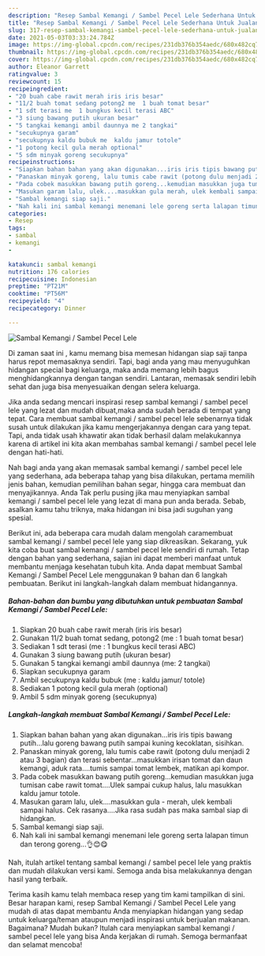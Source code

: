 ```yaml
---
description: "Resep Sambal Kemangi / Sambel Pecel Lele Sederhana Untuk Jualan"
title: "Resep Sambal Kemangi / Sambel Pecel Lele Sederhana Untuk Jualan"
slug: 317-resep-sambal-kemangi-sambel-pecel-lele-sederhana-untuk-jualan
date: 2021-05-03T03:33:24.784Z
image: https://img-global.cpcdn.com/recipes/231db376b354aedc/680x482cq70/sambal-kemangi-sambel-pecel-lele-foto-resep-utama.jpg
thumbnail: https://img-global.cpcdn.com/recipes/231db376b354aedc/680x482cq70/sambal-kemangi-sambel-pecel-lele-foto-resep-utama.jpg
cover: https://img-global.cpcdn.com/recipes/231db376b354aedc/680x482cq70/sambal-kemangi-sambel-pecel-lele-foto-resep-utama.jpg
author: Eleanor Garrett
ratingvalue: 3
reviewcount: 15
recipeingredient:
- "20 buah cabe rawit merah iris iris besar"
- "11/2 buah tomat sedang potong2 me  1 buah tomat besar"
- "1 sdt terasi me  1 bungkus kecil terasi ABC"
- "3 siung bawang putih ukuran besar"
- "5 tangkai kemangi ambil daunnya me 2 tangkai"
- "secukupnya garam"
- "secukupnya kaldu bubuk me  kaldu jamur totole"
- "1 potong kecil gula merah optional"
- "5 sdm minyak goreng secukupnya"
recipeinstructions:
- "Siapkan bahan bahan yang akan digunakan...iris iris tipis bawang putih...lalu goreng bawang putih sampai kuning kecoklatan, sisihkan."
- "Panaskan minyak goreng, lalu tumis cabe rawit (potong dulu menjadi 2 atau 3 bagian) dan terasi sebentar...masukkan irisan tomat dan daun kemangi, aduk rata....tumis sampai tomat lembek, matikan api kompor."
- "Pada cobek masukkan bawang putih goreng...kemudian masukkan juga tumisan cabe rawit tomat....Ulek sampai cukup halus, lalu masukkan kaldu jamur totole."
- "Masukan garam lalu, ulek....masukkan gula merah, ulek kembali sampai halus. Cek rasanya....Jika rasa sudah pas maka sambal siap di hidangkan."
- "Sambal kemangi siap saji."
- "Nah kali ini sambal kemangi menemani lele goreng serta lalapan timun dan terong goreng...👌😊😋"
categories:
- Resep
tags:
- sambal
- kemangi
- 

katakunci: sambal kemangi  
nutrition: 176 calories
recipecuisine: Indonesian
preptime: "PT21M"
cooktime: "PT56M"
recipeyield: "4"
recipecategory: Dinner

---
```



![Sambal Kemangi / Sambel Pecel Lele](https://img-global.cpcdn.com/recipes/231db376b354aedc/680x482cq70/sambal-kemangi-sambel-pecel-lele-foto-resep-utama.jpg)

Di zaman  saat ini , kamu memang bisa memesan hidangan siap saji tanpa harus repot memasaknya sendiri. Tapi, bagi anda yang mau menyuguhkan hidangan special bagi keluarga, maka anda memang lebih bagus menghidangkannya dengan tangan sendiri. Lantaran, memasak sendiri lebih sehat dan juga bisa menyesuaikan dengan selera keluarga.

Jika anda sedang mencari inspirasi resep sambal kemangi / sambel pecel lele yang lezat dan mudah dibuat,maka anda sudah berada di tempat yang tepat. Cara membuat sambal kemangi / sambel pecel lele  sebenarnya tidak susah untuk dilakukan jika kamu mengerjakannya dengan cara yang tepat. Tapi, anda tidak usah khawatir akan tidak berhasil dalam melakukannya 
karena di artikel ini kita akan membahas sambal kemangi / sambel pecel lele dengan hati-hati.  



Nah bagi anda yang akan memasak sambal kemangi / sambel pecel lele yang sederhana, ada beberapa tahap yang bisa dilakukan, pertama memilih jenis bahan, kemudian pemilihan bahan segar, hingga cara membuat dan menyajikannya. Anda Tak perlu pusing jika mau menyiapkan sambal kemangi / sambel pecel lele yang lezat di mana pun anda berada. Sebab, asalkan kamu  tahu triknya, maka hidangan ini bisa jadi suguhan yang spesial.

Berikut ini, ada beberapa cara mudah dalam mengolah caramembuat sambal kemangi / sambel pecel lele yang siap dikreasikan. Sekarang, yuk kita coba buat sambal kemangi / sambel pecel lele sendiri di rumah. Tetap dengan bahan yang sederhana, sajian ini dapat memberi manfaat untuk membantu menjaga kesehatan tubuh kita. Anda dapat membuat Sambal Kemangi / Sambel Pecel Lele menggunakan 9 bahan dan 6 langkah pembuatan. Berikut ini langkah-langkah dalam membuat hidangannya.

<!--inarticleads1-->

##### Bahan-bahan dan bumbu yang dibutuhkan untuk pembuatan Sambal Kemangi / Sambel Pecel Lele:

1. Siapkan 20 buah cabe rawit merah (iris iris besar)
1. Gunakan 11/2 buah tomat sedang, potong2 (me : 1 buah tomat besar)
1. Sediakan 1 sdt terasi (me : 1 bungkus kecil terasi ABC)
1. Gunakan 3 siung bawang putih (ukuran besar)
1. Gunakan 5 tangkai kemangi ambil daunnya (me: 2 tangkai)
1. Siapkan secukupnya garam
1. Ambil secukupnya kaldu bubuk (me : kaldu jamur/ totole)
1. Sediakan 1 potong kecil gula merah (optional)
1. Ambil 5 sdm minyak goreng (secukupnya)




<!--inarticleads2-->

##### Langkah-langkah membuat Sambal Kemangi / Sambel Pecel Lele:

1. Siapkan bahan bahan yang akan digunakan...iris iris tipis bawang putih...lalu goreng bawang putih sampai kuning kecoklatan, sisihkan.
1. Panaskan minyak goreng, lalu tumis cabe rawit (potong dulu menjadi 2 atau 3 bagian) dan terasi sebentar...masukkan irisan tomat dan daun kemangi, aduk rata....tumis sampai tomat lembek, matikan api kompor.
1. Pada cobek masukkan bawang putih goreng...kemudian masukkan juga tumisan cabe rawit tomat....Ulek sampai cukup halus, lalu masukkan kaldu jamur totole.
1. Masukan garam lalu, ulek....masukkan gula - merah, ulek kembali sampai halus. Cek rasanya....Jika rasa sudah pas maka sambal siap di hidangkan.
1. Sambal kemangi siap saji.
1. Nah kali ini sambal kemangi menemani lele goreng serta lalapan timun dan terong goreng...👌😊😋




Nah, itulah artikel tentang  sambal kemangi / sambel pecel lele  yang praktis dan mudah dilakukan versi kami. Semoga anda bisa melakukannya dengan hasil yang terbaik. 

Terima kasih kamu telah membaca resep yang tim kami tampilkan di sini. Besar harapan kami, resep  Sambal Kemangi / Sambel Pecel Lele yang mudah di atas dapat membantu Anda menyiapkan hidangan yang sedap untuk keluarga/teman ataupun menjadi inspirasi untuk berjualan makanan. Bagaimana? Mudah bukan? Itulah cara menyiapkan sambal kemangi / sambel pecel lele yang bisa Anda kerjakan di rumah. Semoga bermanfaat dan selamat mencoba!

